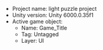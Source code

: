<!-- UNITY CODE ASSIST INSTRUCTIONS START -->
- Project name: light puzzle project
- Unity version: Unity 6000.0.35f1
- Active game object:
  - Name: Game_Title
  - Tag: Untagged
  - Layer: UI
<!-- UNITY CODE ASSIST INSTRUCTIONS END -->